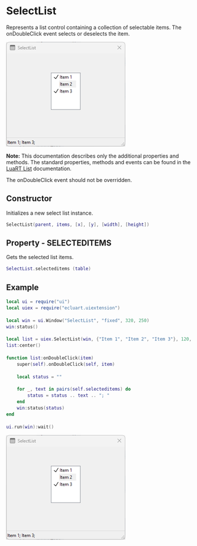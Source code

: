 # SelectList

Represents a list control containing a collection of selectable items. The onDoubleClick event selects or deselects the item.

![selectlist](/docs/selectlist/selectlist01.png)

**Note:**
This documentation describes only the additional properties and methods.
The standard properties, methods and events can be found in the [LuaRT List](https://www.luart.org/doc/ui/List.html) documentation.

The onDoubleClick event should not be overridden.

## Constructor

Initializes a new select list instance.

```Lua
SelectList(parent, items, [x], [y], [width], [height])
```

## Property - SELECTEDITEMS

Gets the selected list items.

```Lua
SelectList.selecteditems (table)
```

## Example

```Lua
local ui = require("ui")
local uiex = require("ecluart.uiextension")

local win = ui.Window("SelectList", "fixed", 320, 250)
win:status()

local list = uiex.SelectList(win, {"Item 1", "Item 2", "Item 3"}, 120, 60)
list:center()

function list:onDoubleClick(item)
    super(self).onDoubleClick(self, item)

    local status = ""

    for _, text in pairs(self.selecteditems) do
        status = status .. text .. "; "
    end
    win:status(status)
end

ui.run(win):wait()
```

![selectlist](/docs/selectlist/selectlist01.png)
